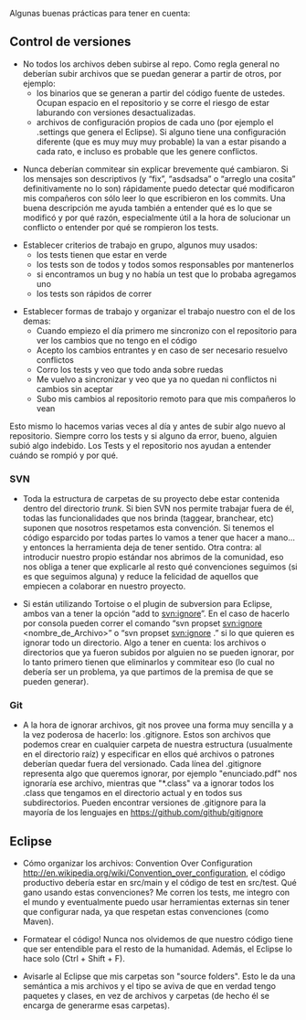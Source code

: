 Algunas buenas prácticas para tener en cuenta:

Control de versiones
--------------------

-   No todos los archivos deben subirse al repo. Como regla general no deberían subir archivos que se puedan generar a partir de otros, por ejemplo:
    -   los binarios que se generan a partir del código fuente de ustedes. Ocupan espacio en el repositorio y se corre el riesgo de estar laburando con versiones desactualizadas.
    -   archivos de configuración propios de cada uno (por ejemplo el .settings que genera el Eclipse). Si alguno tiene una configuración diferente (que es muy muy muy probable) la van a estar pisando a cada rato, e incluso es probable que les genere conflictos.

<!-- -->

-   Nunca deberían commitear sin explicar brevemente qué cambiaron. Si los mensajes son descriptivos (y “fix”, “asdsadsa” o “arreglo una cosita” definitivamente no lo son) rápidamente puedo detectar qué modificaron mis compañeros con sólo leer lo que escribieron en los commits. Una buena descripción me ayuda también a entender qué es lo que se modificó y por qué razón, especialmente útil a la hora de solucionar un conflicto o entender por qué se rompieron los tests.

<!-- -->

-   Establecer criterios de trabajo en grupo, algunos muy usados:
    -   los tests tienen que estar en verde
    -   los tests son de todos y todos somos responsables por mantenerlos
    -   si encontramos un bug y no había un test que lo probaba agregamos uno
    -   los tests son rápidos de correr

<!-- -->

-   Establecer formas de trabajo y organizar el trabajo nuestro con el de los demas:
    -   Cuando empiezo el día primero me sincronizo con el repositorio para ver los cambios que no tengo en el código
    -   Acepto los cambios entrantes y en caso de ser necesario resuelvo conflictos
    -   Corro los tests y veo que todo anda sobre ruedas
    -   Me vuelvo a sincronizar y veo que ya no quedan ni conflictos ni cambios sin aceptar
    -   Subo mis cambios al repositorio remoto para que mis compañeros lo vean

Esto mismo lo hacemos varias veces al día y antes de subir algo nuevo al repositorio. Siempre corro los tests y si alguno da error, bueno, alguien subió algo indebido. Los Tests y el repositorio nos ayudan a entender cuándo se rompió y por qué.

### SVN

-   Toda la estructura de carpetas de su proyecto debe estar contenida dentro del directorio *trunk*. Si bien SVN nos permite trabajar fuera de él, todas las funcionalidades que nos brinda (taggear, branchear, etc) suponen que nosotros respetamos esta convención. Si tenemos el código esparcido por todas partes lo vamos a tener que hacer a mano... y entonces la herramienta deja de tener sentido. Otra contra: al introducir nuestro propio estándar nos abrimos de la comunidad, eso nos obliga a tener que explicarle al resto qué convenciones seguimos (si es que seguimos alguna) y reduce la felicidad de aquellos que empiecen a colaborar en nuestro proyecto.

<!-- -->

-   Si están utilizando Tortoise o el plugin de subversion para Eclipse, ambos van a tener la opción “add to <svn:ignore>”. En el caso de hacerlo por consola pueden correr el comando “svn propset <svn:ignore> <nombre_de_Archivo>” o “svn propset <svn:ignore> .” si lo que quieren es ignorar todo un directorio. Algo a tener en cuenta: los archivos o directorios que ya fueron subidos por alguien no se pueden ignorar, por lo tanto primero tienen que eliminarlos y commitear eso (lo cual no debería ser un problema, ya que partimos de la premisa de que se pueden generar).

### Git

-   A la hora de ignorar archivos, git nos provee una forma muy sencilla y a la vez poderosa de hacerlo: los .gitignore. Estos son archivos que podemos crear en cualquier carpeta de nuestra estructura (usualmente en el directorio raíz) y especificar en ellos qué archivos o patrones deberían quedar fuera del versionado. Cada línea del .gitignore representa algo que queremos ignorar, por ejemplo "enunciado.pdf" nos ignoraría ese archivo, mientras que "\*.class" va a ignorar todos los .class que tengamos en el directorio actual y en todos sus subdirectorios. Pueden encontrar versiones de .gitignore para la mayoría de los lenguajes en <https://github.com/github/gitignore>

Eclipse
-------

-   Cómo organizar los archivos: Convention Over Configuration <http://en.wikipedia.org/wiki/Convention_over_configuration>, el código productivo debería estar en src/main y el código de test en src/test. Qué gano usando estas convenciones? Me corren los tests, me integro con el mundo y eventualmente puedo usar herramientas externas sin tener que configurar nada, ya que respetan estas convenciones (como Maven).

<!-- -->

-   Formatear el código! Nunca nos olvidemos de que nuestro código tiene que ser entendible para el resto de la humanidad. Además, el Eclipse lo hace solo (Ctrl + Shift + F).

<!-- -->

-   Avisarle al Eclipse que mis carpetas son "source folders". Esto le da una semántica a mis archivos y el tipo se aviva de que en verdad tengo paquetes y clases, en vez de archivos y carpetas (de hecho él se encarga de generarme esas carpetas).

